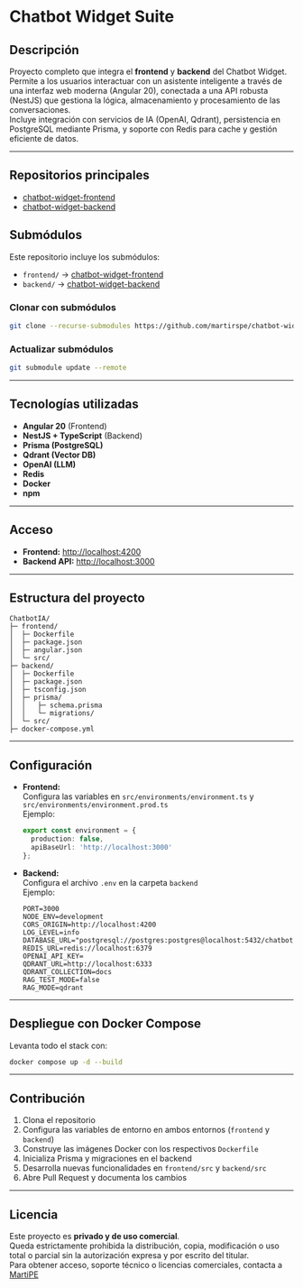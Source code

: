 # Chatbot Widget Suite

## Descripción

Proyecto completo que integra el **frontend** y **backend** del Chatbot Widget.  
Permite a los usuarios interactuar con un asistente inteligente a través de una interfaz web moderna (Angular 20), conectada a una API robusta (NestJS) que gestiona la lógica, almacenamiento y procesamiento de las conversaciones.  
Incluye integración con servicios de IA (OpenAI, Qdrant), persistencia en PostgreSQL mediante Prisma, y soporte con Redis para cache y gestión eficiente de datos.

---

## Repositorios principales

- [chatbot-widget-frontend](https://github.com/martirspe/chatbot-widget-frontend)
- [chatbot-widget-backend](https://github.com/martirspe/chatbot-widget-backend)

## Submódulos

Este repositorio incluye los submódulos:
- `frontend/` → [chatbot-widget-frontend](https://github.com/martirspe/chatbot-widget-frontend)
- `backend/` → [chatbot-widget-backend](https://github.com/martirspe/chatbot-widget-backend)

### Clonar con submódulos

```bash
git clone --recurse-submodules https://github.com/martirspe/chatbot-widget-suite.git
```

### Actualizar submódulos

```bash
git submodule update --remote
```
---

## Tecnologías utilizadas

- **Angular 20** (Frontend)
- **NestJS + TypeScript** (Backend)
- **Prisma (PostgreSQL)**
- **Qdrant (Vector DB)**
- **OpenAI (LLM)**
- **Redis**
- **Docker**
- **npm**

---

## Acceso

- **Frontend:** [http://localhost:4200](http://localhost:4200)
- **Backend API:** [http://localhost:3000](http://localhost:3000)

---

## Estructura del proyecto

```
ChatbotIA/
├─ frontend/
│  ├─ Dockerfile
│  ├─ package.json
│  ├─ angular.json
│  └─ src/
├─ backend/
│  ├─ Dockerfile
│  ├─ package.json
│  ├─ tsconfig.json
│  ├─ prisma/
│  │   ├─ schema.prisma
│  │   └─ migrations/
│  └─ src/
├─ docker-compose.yml
```

---

## Configuración

- **Frontend:**  
  Configura las variables en `src/environments/environment.ts` y `src/environments/environment.prod.ts`  
  Ejemplo:
  ```typescript
  export const environment = {
    production: false,
    apiBaseUrl: 'http://localhost:3000'
  };
  ```

- **Backend:**  
  Configura el archivo `.env` en la carpeta `backend`  
  Ejemplo:
  ```env
  PORT=3000
  NODE_ENV=development
  CORS_ORIGIN=http://localhost:4200
  LOG_LEVEL=info
  DATABASE_URL="postgresql://postgres:postgres@localhost:5432/chatbot_db"
  REDIS_URL=redis://localhost:6379
  OPENAI_API_KEY=
  QDRANT_URL=http://localhost:6333
  QDRANT_COLLECTION=docs
  RAG_TEST_MODE=false
  RAG_MODE=qdrant
  ```

---

## Despliegue con Docker Compose

Levanta todo el stack con:
```bash
docker compose up -d --build
```

---

## Contribución

1. Clona el repositorio
2. Configura las variables de entorno en ambos entornos (`frontend` y `backend`)
3. Construye las imágenes Docker con los respectivos `Dockerfile`
4. Inicializa Prisma y migraciones en el backend
5. Desarrolla nuevas funcionalidades en `frontend/src` y `backend/src`
6. Abre Pull Request y documenta los cambios

---

## Licencia

Este proyecto es **privado y de uso comercial**.  
Queda estrictamente prohibida la distribución, copia, modificación o uso total o parcial sin la autorización expresa y por escrito del titular.  
Para obtener acceso, soporte técnico o licencias comerciales, contacta a [MartiPE](mailto:martirspe@gmail.com)